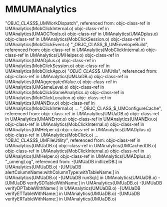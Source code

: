 # MMUMAnalytics

"_OBJC_CLASS_$_UMWorkDispatch", referenced from:
objc-class-ref in UMAnalytics(MobClickInternal.o)
objc-class-ref in UMAnalytics(UMAOCTools.o)
objc-class-ref in UMAnalytics(UMADplus.o)
objc-class-ref in UMAnalytics(MobClickSession.o)
objc-class-ref in UMAnalytics(MobClickEvent.o)
"_OBJC_CLASS_$_UMEnvelopeBuild", referenced from:
objc-class-ref in UMAnalytics(MobClickInternal.o)
objc-class-ref in UMAnalytics(UMHelper.o)
objc-class-ref in UMAnalytics(UMADplus.o)
objc-class-ref in UMAnalytics(MobClickSession.o)
objc-class-ref in UMAnalytics(MobClickApp.o)
"_OBJC_CLASS_$_UMUtils", referenced from:
objc-class-ref in UMAnalytics(UMUaDB.o)
objc-class-ref in UMAnalytics(UMAggregatedValue.o)
objc-class-ref in UMAnalytics(UMGameLevel.o)
objc-class-ref in UMAnalytics(MobClickGameAnalytics.o)
objc-class-ref in UMAnalytics(MobClickLocation.o)
objc-class-ref in UMAnalytics(UMANEkv.o)
objc-class-ref in UMAnalytics(MobClickInternal.o)
...
"_OBJC_CLASS_$_UMConfigureCache", referenced from:
objc-class-ref in UMAnalytics(UMUaDB.o)
objc-class-ref in UMAnalytics(UMANError.o)
objc-class-ref in UMAnalytics(UMANEkv.o)
objc-class-ref in UMAnalytics(MobClickInternal.o)
objc-class-ref in UMAnalytics(UMHelper.o)
objc-class-ref in UMAnalytics(UMADplus.o)
objc-class-ref in UMAnalytics(MobClick.o)
...
"_OBJC_CLASS_$_UMFileUtility", referenced from:
objc-class-ref in UMAnalytics(UMUaDB.o)
objc-class-ref in UMAnalytics(UMCachedDB.o)
objc-class-ref in UMAnalytics(MobClickInternal.o)
objc-class-ref in UMAnalytics(UMHelper.o)
objc-class-ref in UMAnalytics(UMADplus.o)
"_umengLog", referenced from:
-[UMUaDB initlizeDB:] in UMAnalytics(UMUaDB.o)
-[UMUaDB alertColumnName:withColumnType:withTableName:] in UMAnalytics(UMUaDB.o)
-[UMUaDB runSql:] in UMAnalytics(UMUaDB.o)
-[UMUaDB verifySDTableWithName:] in UMAnalytics(UMUaDB.o)
-[UMUaDB verifyDPTableWithName:] in UMAnalytics(UMUaDB.o)
-[UMUaDB verifyETTableWithName:] in UMAnalytics(UMUaDB.o)
-[UMUaDB verifyERTableWithName:] in UMAnalytics(UMUaDB.o)
